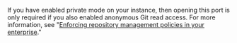 If you have enabled private mode on your instance, then opening this port is only required if you also enabled anonymous Git read access. For more information, see "[Enforcing repository management policies in your enterprise](/admin/policies/enforcing-repository-management-policies-in-your-enterprise#configuring-anonymous-git-read-access)."